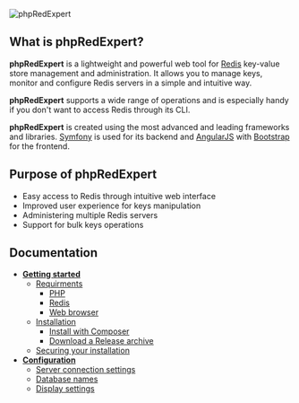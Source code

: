 ![phpRedExpert](https://raw.githubusercontent.com/eugef/phpRedExpert/gh-pages/docs/phpredexpert-logo-text.png)
## What is phpRedExpert?

**phpRedExpert** is a lightweight and powerful web tool for [Redis](www.redis.io) key-value store management and administration. It allows you to manage keys, monitor and configure Redis servers in a simple and intuitive way. 

**phpRedExpert** supports a wide range of operations and is especially handy if you don't want to access Redis through its CLI.

**phpRedExpert** is created using the most advanced and leading frameworks and libraries. [Symfony](http://symfony.com/) is used for its backend and [AngularJS](https://angularjs.org/) with [Bootstrap](http://getbootstrap.com/) for the frontend.

## Purpose of phpRedExpert

* Easy access to Redis through intuitive web interface
* Improved user experience for keys manipulation
* Administering multiple Redis servers
* Support for bulk keys operations

## Documentation

* [**Getting started**](https://github.com/eugef/phpRedExpert/wiki/Getting-started)
  * [Requirments](https://github.com/eugef/phpRedExpert/wiki/Getting-started#requirements)
    * [PHP](https://github.com/eugef/phpRedExpert/wiki/Getting-started#php)
    * [Redis](https://github.com/eugef/phpRedExpert/wiki/Getting-started#redis)
    * [Web browser](https://github.com/eugef/phpRedExpert/wiki/Getting-started#web-browser)
  * [Installation](https://github.com/eugef/phpRedExpert/wiki/Getting-started#installation)
    * [Install with Composer](https://github.com/eugef/phpRedExpert/wiki/Getting-started#install-with-composer)
    * [Download a Release archive](https://github.com/eugef/phpRedExpert/wiki/Getting-started#download-a-release-archive)
  * [Securing your installation](https://github.com/eugef/phpRedExpert/wiki/Getting-started#securing-your-installation)
* [**Configuration**](https://github.com/eugef/phpRedExpert/wiki/Configuration)
  * [Server connection settings](https://github.com/eugef/phpRedExpert/wiki/Configuration#server-connection-settings)
  * [Database names](https://github.com/eugef/phpRedExpert/wiki/Configuration#database-names)
  * [Display settings](https://github.com/eugef/phpRedExpert/wiki/Configuration#display-settings)

